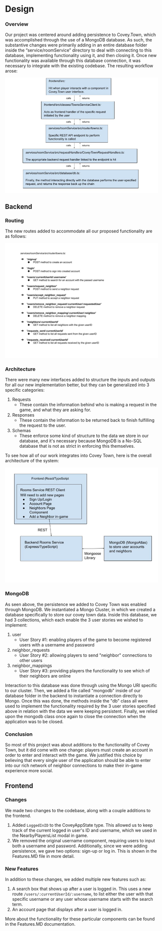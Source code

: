 # Design

### Overview

Our project was centered around adding persistence to Covey.Town, which was accomplished through the use of a MongoDB
database. As such, the substantive changes were primarily adding in an entire database folder inside the “service/roomService”
directory to deal with connecting to this database, implementing functionality using it, and then closing it. Once new
functionality was available through this database connection, it was necessary to integrate with the existing codebase.
The resulting workflow arose:

![Data Flow](docs/dataflow.jpg)

## Backend

### Routing

The new routes added to accommodate all our proposed functionality are as follows:

![Routes](docs/routes.jpg)

### Architecture

There were many new interfaces added to structure the inputs and outputs for all our new implementation better,
but they can be generalized into 3 specific categories:

1. Requests
   - These contain the information behind who is making a request in the game, and what they are asking for.
2. Responses
   - These contain the information to be returned back to finish fulfilling the request to the user.
3. Schemas
   - These enforce some kind of structure to the data we store in our database, and it's necessary because MongoDB is a
     No-SQL database that is not as strict in enforcing this themselves.

To see how all of our work integrates into Covey Town, here is the overall architecture of the system:

![Architecture](docs/architecture.jpg)

### MongoDB

As seen above, the persistence we added to Covey Town was enabled through MongoDB. We instantiated a Mongo Cluster, in
which we created a database specifically to store our covey town data. Inside this database, we had 3 collections, which
each enable the 3 user stories we wished to implement:

1. user
   - User Story #1: enabling players of the game to become registered users with a username and password
2. neighbor_requests
   - User Story #2: allowing players to send "neighbor" connections to other users
3. neighbor_mappings
   - User Story #3: providing players the functionality to see which of their neighbors are online

Interaction to this database was done through using the Mongo URI specific to our cluster. Then, we added a file called
"mongodb" inside of our database folder in the backend to instantiate a connection directly to Mongo. Once this was
done, the methods inside the "db" class all were used to implement the functionality required by the 3 user stories
specified above in relation with the data we were keeping persistent. Finally, we relied upon the mongodb class once
again to close the connection when the application was to be closed.

### Conclusion

So most of this project was about additions to the functionality of Covey Town, but it did come with one change: players
must create an account in order to enter and interact with the game. We justified this choice by believing that every
single user of the application should be able to enter into our rich network of neighbor connections to make their
in-game experience more social.

## Frontend

### Changes

We made two changes to the codebase, along with a couple additions to the frontend.

1. Added `LoggedInID` to the CoveyAppState type. This allowed us to keep track of the current logged in user's ID and
   username, which we used in the NearbyPlayersList modal in game.
2. We removed the original username component, requiring users to input both a username and password. Additionally, since
   we were adding persistence, we gave two options: sign-up or log in. This is shown in the Features.MD file in more detail.

### New Features

In addition to these changes, we added multiple new features such as:

1. A search box that shows up after a user is logged in. This uses a new route `/users/:currentUserId/:username`, to list
   either the user with that specific username or any user whose username starts with the search term.
2. An account page that displays after a user is logged in.

More about the functionality for these particular components can be found in the Features.MD documentation.
